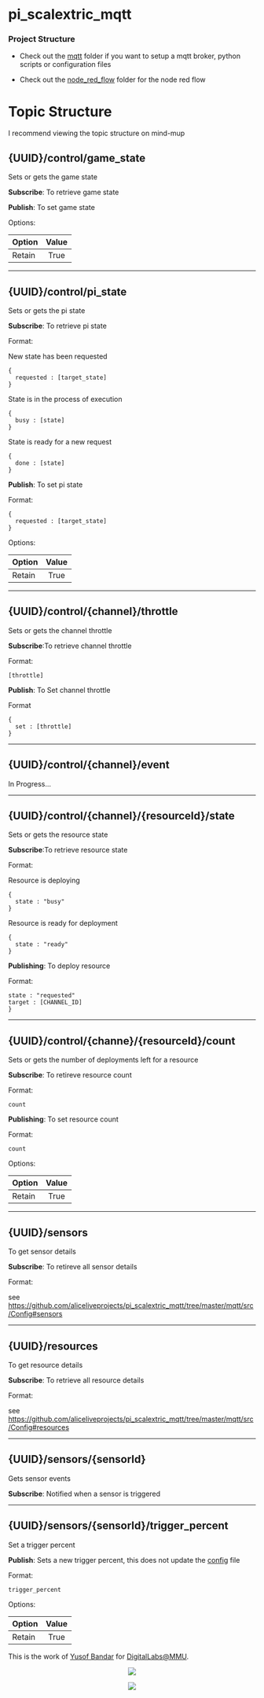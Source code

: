 # pi_scalextric_mqtt

### Project Structure
- Check out the [mqtt](https://github.com/aliceliveprojects/pi_scalextric_mqtt/tree/master/mqtt) folder if you want to setup a mqtt broker, python scripts or configuration files

- Check out the [node_red_flow](https://github.com/aliceliveprojects/pi_scalextric_mqtt/tree/master/node_red_flow) folder for the node red flow



# Topic Structure
 I recommend viewing the topic structure on mind-mup

## {UUID}/control/game_state
Sets or gets the game state

**Subscribe**: To retrieve game state


**Publish**: To set game state

Options:

| Option      | Value  |
| ------------- |:-------------:|
| Retain        | True |

---

## {UUID}/control/pi_state
Sets or gets the pi state

**Subscribe**: To retrieve pi state

Format:

New state has been requested
```
{
  requested : [target_state]
}
```

State is in the process of execution
```
{
  busy : [state]
}
```


State is ready for a new request
```
{
  done : [state]
}
```


**Publish**: To set pi state

Format:

```
{
  requested : [target_state]
}
```

Options:

| Option      | Value  |
| ------------- |:-------------:|
| Retain   | True |


---

## {UUID}/control/{channel}/throttle
Sets or gets the channel throttle

**Subscribe**:To retrieve channel throttle

Format:

```
[throttle]
```


**Publish**: To Set channel throttle

Format

```
{
  set : [throttle]
}
```

---

## {UUID}/control/{channel}/event
In Progress...

---

## {UUID}/control/{channel}/{resourceId}/state
Sets or gets the resource state

**Subscribe**:To retrieve resource state

Format:

Resource is deploying
```
{
  state : "busy"
}
```


Resource is ready for deployment
```
{
  state : "ready"
}
```


**Publishing**: To deploy resource

Format:

```
state : "requested"
target : [CHANNEL_ID]
}
```

---

## {UUID}/control/{channe}/{resourceId}/count
Sets or gets the number of deployments left for a resource

**Subscribe**: To retireve resource count

Format:

```
count
```


**Publishing**: To set resource count

Format:

```
count
````

Options:

| Option      | Value  |
| ------------- |:-------------:|
| Retain   | True |


---

## {UUID}/sensors
To get sensor details

**Subscribe**: To retireve all sensor details

Format:

see https://github.com/aliceliveprojects/pi_scalextric_mqtt/tree/master/mqtt/src/Config#sensors

---

## {UUID}/resources
To get resource details

**Subscribe**: To retrieve all resource details

Format:

see https://github.com/aliceliveprojects/pi_scalextric_mqtt/tree/master/mqtt/src/Config#resources

---

## {UUID}/sensors/{sensorId}
Gets sensor events

**Subscribe**: Notified when a sensor is triggered

---

## {UUID}/sensors/{sensorId}/trigger_percent
Set a trigger percent

**Publish**: Sets a new trigger percent, this does not update the [config](https://github.com/aliceliveprojects/pi_scalextric_mqtt/tree/master/mqtt/src/Config) file

Format:

```
trigger_percent
```

Options:

| Option      | Value  |
| ------------- |:-------------:|
| Retain   | True |






This is the work of [Yusof Bandar](https://github.com/YusofBandar) for [DigitalLabs@MMU](https://digitallabs.mmu.ac.uk/).

<p align="center">
<img align="middle" src="https://trello-attachments.s3.amazonaws.com/5b2caa657bcf194b4d089d48/5b98c7ec64145155e09b5083/d2e189709d3b79aa1222ef6e9b1f3735/DigitalLabsLogo_512x512.png"  />
 </p>
 
 
<p align="center">
<img align="middle" src="https://trello-attachments.s3.amazonaws.com/5b2caa657bcf194b4d089d48/5b98c7ec64145155e09b5083/e5f47675f420face27488d4e5330a48c/logo_mmu.png" />
 </p>

